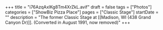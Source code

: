 +++
title = "i76AzqAxlKg8Tm4XrZkL.avif"
draft = false
tags = ["Photos"]
categories = ["ShowBiz Pizza Place"]
pages = ["Classic Stage"]
startDate = ""
description = "The former Classic Stage at [[Madison, WI (438 Grand Canyon Dr)]]. (Converted in August 1991, now removed)"
+++
